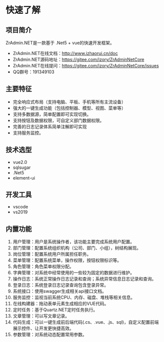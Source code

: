 # 快速了解

## 项目简介

ZrAdmin.NET是一款基于 .Net5 + vue的快速开发框架。
- ZrAdmin.NET在线文档：http://www.izhaorui.cn/doc
- ZrAdmin.NET源码地址：https://gitee.com/izory/ZrAdminNetCore
- ZrAdmin.NET在线提问：https://gitee.com/izory/ZrAdminNetCore/issues
- QQ群号：191349103

## 主要特征
- 完全响应式布局（支持电脑、平板、手机等所有主流设备）
- 强大的一键生成功能（包括控制器、模型、视图、菜单等）
- 支持多数据源，简单配置即可实现切换。
- 支持按钮及数据权限，可自定义部门数据权限。
- 完善的日志记录体系简单注解即可实现
- 支持服务监控。

## 技术选型
- vue2.0
- sqlsugar
- .Net5
- element-ui

## 开发工具
- vscode
- vs2019

## 内置功能

1. 用户管理：用户是系统操作者，该功能主要完成系统用户配置。
2. 部门管理：配置系统组织机构（公司、部门、小组），树结构展现。
3. 岗位管理：配置系统用户所属担任职务。
4. 菜单管理：配置系统菜单，操作权限，按钮权限标识等。
5. 角色管理：角色菜单权限分配。
6. 字典管理：对系统中经常使用的一些较为固定的数据进行维护。
6. 操作日志：系统正常操作日志记录和查询；系统异常信息日志记录和查询。
7. 登录日志：系统登录日志记录查询包含登录异常。
8. 系统接口：使用swagger生成相关api接口文档。
9. 服务监控：监视当前系统CPU、内存、磁盘、堆栈等相关信息。
10. 在线构建器：拖动表单元素生成相应的VUE代码。
11. 定时任务：基于Quartz.NET定时任务执行。
12. 文章管理：可以写文章记录。
13. 代码生成：可以一键生成前后端代码(.cs、.vue、.js、sql)，自定义配置前端展示控件、让开发更快捷高效。
14. 参数管理：对系统动态配置常用参数。